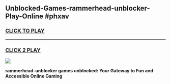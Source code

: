 
## Unblocked-Games-rammerhead-unblocker-Play-Online #phxav
<h3>
<a href="https://news.freeplayer.one?title=rammerhead-unblocker&ref=3">CLICK TO PLAY</a></h3>
<hr>

<h3>
<a href="https://news.freeplayer.one?title=rammerhead-unblocker&ref=3">CLICK 2 PLAY</a>
  
</h3>

<a href="https://news.freeplayer.one?title=rammerhead-unblocker&ref=3"><img src="https://clearcache.store/games.png"></a>


**rammerhead-unblocker games unblocked: Your Gateway to Fun and Accessible Online Gaming**
